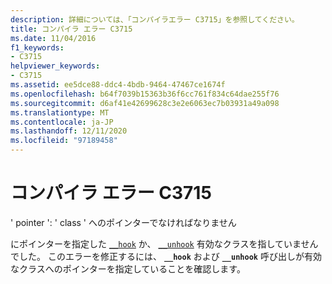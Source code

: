 ```yaml
---
description: 詳細については、「コンパイラエラー C3715」を参照してください。
title: コンパイラ エラー C3715
ms.date: 11/04/2016
f1_keywords:
- C3715
helpviewer_keywords:
- C3715
ms.assetid: ee5dce88-ddc4-4bdb-9464-47467ce1674f
ms.openlocfilehash: b64f7039b15363b36f6cc761f834c64dae255f76
ms.sourcegitcommit: d6af41e42699628c3e2e6063ec7b03931a49a098
ms.translationtype: MT
ms.contentlocale: ja-JP
ms.lasthandoff: 12/11/2020
ms.locfileid: "97189458"
---
```

# <a name="compiler-error-c3715"></a>コンパイラ エラー C3715

' pointer ': ' class ' へのポインターでなければなりません

にポインターを指定した [`__hook`](../../cpp/hook.md) か、 [`__unhook`](../../cpp/unhook.md) 有効なクラスを指していませんでした。 このエラーを修正するには、 **`__hook`** および **`__unhook`** 呼び出しが有効なクラスへのポインターを指定していることを確認します。
